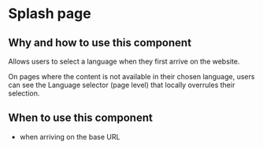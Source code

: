 # Splash page

## Why and how to use this component

Allows users to select a language when they first arrive on the website.

On pages where the content is not available in their chosen language, users can see the Language selector (page level) that locally overrules their selection.

## When to use this component

- when arriving on the base URL
